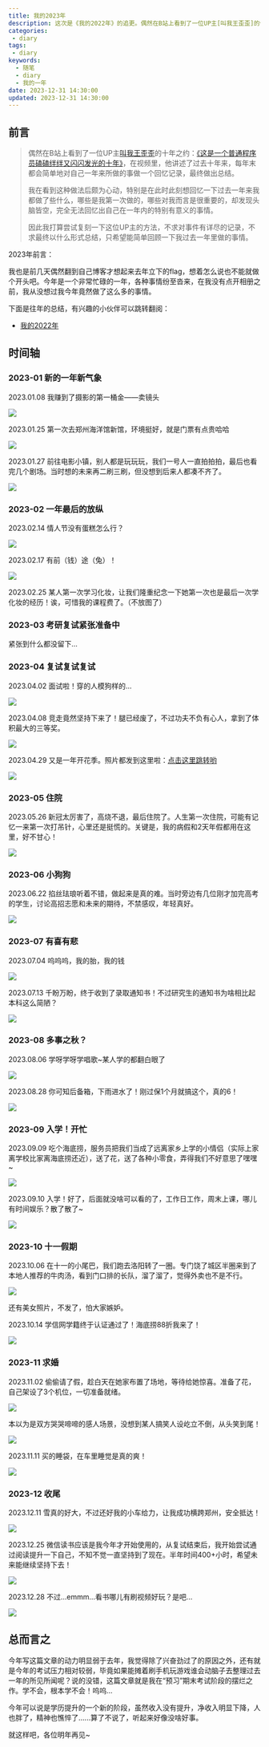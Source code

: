 ```yaml
---
title: 我的2023年
description: 这次是《我的2022年》的追更。偶然在B站上看到了一位UP主[叫我王歪歪]的十年之约：《这是一个普通程序员磕磕绊绊又闪闪发光的十年》，在视频里，他讲述了过去十年来，每年末都会简单地对自己一年来所做的事做一个回忆记录，最终做出总结。我在看到这种做法后颇为心动，特别是在此时此刻想回忆一下过去一年来我都做了些什么，哪些是我第一次做的，哪些对我而言是很重要的，却发现头脑皆空，完全无法回忆出自己在一年内的特别有意义的事情。因此我打算尝试复刻一下这位UP主的方法，不求对事件有详尽的记录，不求最终以什么形式总结，只希望能简单回顾一下我过去一年里做的事情。
categories:
 - diary
tags:
 - diary
keywords:
  - 随笔
  - diary
  - 我的一年
date: 2023-12-31 14:30:00
updated: 2023-12-31 14:30:00
---
```


## 前言

> 偶然在B站上看到了一位UP主[叫我王歪歪](https://space.bilibili.com/10849732)的十年之约：[《这是一个普通程序员磕磕绊绊又闪闪发光的十年》](https://www.bilibili.com/video/BV178411J7jJ/?share_source=copy_web&vd_source=8b1e5c310e9457f045432d2f06f24b20)，在视频里，他讲述了过去十年来，每年末都会简单地对自己一年来所做的事做一个回忆记录，最终做出总结。
>
> 我在看到这种做法后颇为心动，特别是在此时此刻想回忆一下过去一年来我都做了些什么，哪些是我第一次做的，哪些对我而言是很重要的，却发现头脑皆空，完全无法回忆出自己在一年内的特别有意义的事情。
>
> 因此我打算尝试复刻一下这位UP主的方法，不求对事件有详尽的记录，不求最终以什么形式总结，只希望能简单回顾一下我过去一年里做的事情。

2023年前言：

我也是前几天偶然翻到自己博客才想起来去年立下的flag，想着怎么说也不能就做个开头吧。今年是一个非常忙碌的一年，各种事情纷至沓来，在我没有点开相册之前，我从没想过我今年竟然做了这么多的事情。

下面是往年的总结，有兴趣的小伙伴可以跳转翻阅：

- [我的2022年](https://www.zhengqiao.wang/diary/我的2022年.html)

## 时间轴

### 2023-01 新的一年新气象

2023.01.08 我赚到了摄影的第一桶金——卖镜头

![](https://res1.zhengqiao.wang/202312311431087.jpg)

2023.01.25 第一次去郑州海洋馆新馆，环境挺好，就是门票有点贵哈哈

![](https://res1.zhengqiao.wang/202312311431245.jpg)

2023.01.27 前往电影小镇，别人都是玩玩玩，我们一号人一直拍拍拍，最后也看完几个剧场。当时想的未来再二刷三刷，但没想到后来人都凑不齐了。

![](https://res1.zhengqiao.wang/202312311430932.jpg)

### 2023-02 一年最后的放纵

2023.02.14 情人节没有蛋糕怎么行？

![](https://res1.zhengqiao.wang/202312311431647.jpg)

2023.02.17 有前（钱）途（兔）！

![](https://res1.zhengqiao.wang/202312311432608.jpg)

2023.02.25 某人第一次学习化妆，让我们隆重纪念一下她第一次也是最后一次学化妆的经历！诶，可惜我的课程费了。（不放图了）

### 2023-03 考研复试紧张准备中

紧张到什么都没留下...

### 2023-04 复试复试复试

2023.04.02 面试啦！穿的人模狗样的...

![](https://res1.zhengqiao.wang/202312311432259.jpg)

2023.04.08 竞走竟然坚持下来了！腿已经废了，不过功夫不负有心人，拿到了体积最大的三等奖。

![](https://res1.zhengqiao.wang/202312311432343.jpg)

2023.04.29 又是一年开花季。照片都发到这里啦：[点击这里跳转哟](https://www.zhengqiao.wang/gallery/photo_郑州月季公园.html)

![](https://res1.zhengqiao.wang/202304301134434.jpg)

### 2023-05 住院

2023.05.26 新冠太厉害了，高烧不退，最后住院了。人生第一次住院，可能有记忆一来第一次打吊针，心里还是挺慌的。关键是，我的病假和2天年假都用在这里，好不甘心！

![](https://res1.zhengqiao.wang/202312311432491.jpg)

### 2023-06 小狗狗

2023.06.22 掐丝珐琅听着不错，做起来是真的难。当时旁边有几位刚才加完高考的学生，讨论高招志愿和未来的期待，不禁感叹，年轻真好。

![](https://res1.zhengqiao.wang/202312311432314.jpg)

### 2023-07 有喜有悲

2023.07.04 呜呜呜，我的胎，我的钱

![](https://res1.zhengqiao.wang/202312311433818.jpg)

2023.07.13 千盼万盼，终于收到了录取通知书！不过研究生的通知书为啥相比起本科这么简陋？

![](https://res1.zhengqiao.wang/202312311433876.jpg)

### 2023-08 多事之秋？

2023.08.06 学呀学呀学唱歌~某人学的都翻白眼了

![](https://res1.zhengqiao.wang/202312311433531.jpg)

2023.08.28 你可知后备箱，下雨进水了！刚过保1个月就搞这个，真的6！

![](https://res1.zhengqiao.wang/202312311433887.jpg)

### 2023-09 入学！开忙

2023.09.09 吃个海底捞，服务员把我们当成了远离家乡上学的小情侣（实际上家离学校比家离海底捞还近），送了花，送了各种小零食，弄得我们不好意思了嘿嘿~

![](https://res1.zhengqiao.wang/202312311433307.jpg)

2023.09.10 入学！好了，后面就没啥可以看的了，工作日工作，周末上课，哪儿有时间娱乐？散了散了~

![](https://res1.zhengqiao.wang/202312311433799.jpg)

### 2023-10 十一假期

2023.10.06 在十一的小尾巴，我们跑去洛阳转了一圈。专门饶了城区半圈来到了本地人推荐的牛肉汤，看到门口排的长队，溜了溜了，觉得外卖也不是不行。

![](https://res1.zhengqiao.wang/202312311433817.jpg)

还有美女照片，不发了，怕大家嫉妒。

2023.10.14 学信网学籍终于认证通过了！海底捞88折我来了！

![](https://res1.zhengqiao.wang/202312311433104.jpg)

### 2023-11 求婚

2023.11.02 偷偷请了假，趁白天在她家布置了场地，等待给她惊喜。准备了花，自己架设了3个机位，一切准备就绪。

![](https://res1.zhengqiao.wang/202312311434312.jpg)

本以为是双方哭哭啼啼的感人场景，没想到某人搞笑人设屹立不倒，从头笑到尾！

![](https://res1.zhengqiao.wang/202312311434021.jpg)

2023.11.11 买的睡袋，在车里睡觉是真的爽！

![](https://res1.zhengqiao.wang/202312311434125.jpg)

### 2023-12 收尾

2023.12.11 雪真的好大，不过还好我的小车给力，让我成功横跨郑州，安全抵达！

![](https://res1.zhengqiao.wang/202312311434621.jpg)

2023.12.25 微信读书应该是我今年才开始使用的，从复试结束后，我开始尝试通过阅读提升一下自己，不知不觉一直坚持到了现在。半年时间400+小时，希望未来能继续坚持下去！

![](https://res1.zhengqiao.wang/202312311434527.jpg)

2023.12.28 不过...emmm...看书哪儿有刷视频好玩？是吧...

![](https://res1.zhengqiao.wang/202312311434507.jpg)

## 总而言之

今年写这篇文章的动力明显弱于去年，我觉得除了兴奋劲过了的原因之外，还有就是今年的考试压力相对较弱，毕竟如果能摊着刷手机玩游戏谁会动脑子去整理过去一年的所见所闻呢？说的没错，这篇文章就是我在“预习”期末考试阶段的摆烂之作。学不会，根本学不会！呜呜...

今年可以说是学历提升的一个新的阶段，虽然收入没有提升，净收入明显下降，人也胖了，精神也憔悴了......算了不说了，听起来好像没啥好事。

就这样吧，各位明年再见~
